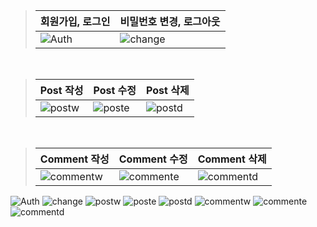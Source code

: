

> | 회원가입, 로그인 | 비밀번호 변경, 로그아웃 |
  > | ------ | ------ |
  > | ![Auth](https://user-images.githubusercontent.com/93528918/149973100-ddfa0a96-a185-4f45-adca-099324e02910.gif) | ![change](https://user-images.githubusercontent.com/93528918/149973108-d09de68c-e79c-4b02-b611-9e3067b8f7c2.gif) |

<br>

> | Post 작성 | Post 수정 | Post 삭제 |
  > | ------ | ------ | ------ |
  > | ![postw](https://user-images.githubusercontent.com/93528918/149973113-4a7e6067-a68e-4391-a24a-71a3980e3138.gif) | ![poste](https://user-images.githubusercontent.com/93528918/149973118-b2fa2665-c74b-4592-ab93-16c03cf4a266.gif) | ![postd](https://user-images.githubusercontent.com/93528918/149973125-6af466b4-3f57-4a22-b228-22e61e8b72c7.gif) |


<br>


> | Comment 작성 | Comment 수정 | Comment 삭제 |
  > | ------ | ------ | ------ |
  > | ![commentw](https://user-images.githubusercontent.com/93528918/149973133-afd8b284-5d51-4189-a20a-1a7497fc69cf.gif) | ![commente](https://user-images.githubusercontent.com/93528918/149973141-1a0fee61-ae80-4aad-872e-0804e0357ea1.gif) | ![commentd](https://user-images.githubusercontent.com/93528918/149973148-c95b473f-16f7-4988-ae25-ca379d0d24b4.gif) |


![Auth](https://user-images.githubusercontent.com/93528918/149973100-ddfa0a96-a185-4f45-adca-099324e02910.gif)
![change](https://user-images.githubusercontent.com/93528918/149973108-d09de68c-e79c-4b02-b611-9e3067b8f7c2.gif)
![postw](https://user-images.githubusercontent.com/93528918/149973113-4a7e6067-a68e-4391-a24a-71a3980e3138.gif)
![poste](https://user-images.githubusercontent.com/93528918/149973118-b2fa2665-c74b-4592-ab93-16c03cf4a266.gif)
![postd](https://user-images.githubusercontent.com/93528918/149973125-6af466b4-3f57-4a22-b228-22e61e8b72c7.gif)
![commentw](https://user-images.githubusercontent.com/93528918/149973133-afd8b284-5d51-4189-a20a-1a7497fc69cf.gif)
![commente](https://user-images.githubusercontent.com/93528918/149973141-1a0fee61-ae80-4aad-872e-0804e0357ea1.gif)
![commentd](https://user-images.githubusercontent.com/93528918/149973148-c95b473f-16f7-4988-ae25-ca379d0d24b4.gif)
